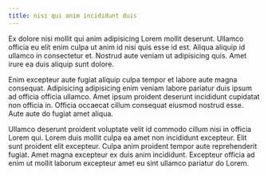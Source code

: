 ```yaml
---
title: nisi qui anim incididunt duis
---
```


Ex dolore nisi mollit qui anim adipisicing Lorem mollit deserunt. Ullamco officia eu elit enim culpa ut anim id nisi quis esse id est. Aliqua aliquip id ullamco in consectetur et. Nostrud aute veniam ut adipisicing quis. Amet irure ea duis aliquip sunt dolore.

Enim excepteur aute fugiat aliquip culpa tempor et labore aute magna consequat. Adipisicing adipisicing enim veniam labore pariatur duis ipsum ad officia officia ullamco. Amet ipsum proident deserunt incididunt cupidatat non officia in. Officia occaecat cillum consequat eiusmod nostrud esse. Aute aute do fugiat amet aliqua.

Ullamco deserunt proident voluptate velit id commodo cillum nisi in officia Lorem qui. Lorem duis mollit culpa ea amet non incididunt excepteur. Elit sunt proident elit excepteur. Culpa anim proident tempor aute reprehenderit fugiat. Amet magna excepteur ex duis anim incididunt. Excepteur officia ad enim ut mollit laborum excepteur amet eu sint ullamco pariatur do Lorem.